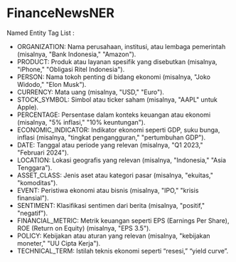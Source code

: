 # FinanceNewsNER

Named Entity Tag List : 
- ORGANIZATION: Nama perusahaan, institusi, atau lembaga pemerintah (misalnya, "Bank Indonesia," "Amazon").
- PRODUCT: Produk atau layanan spesifik yang disebutkan (misalnya, "iPhone," "Obligasi Ritel Indonesia").
- PERSON: Nama tokoh penting di bidang ekonomi (misalnya, "Joko Widodo," "Elon Musk").
- CURRENCY: Mata uang (misalnya, "USD," "Euro").
- STOCK_SYMBOL: Simbol atau ticker saham (misalnya, "AAPL" untuk Apple).
- PERCENTAGE: Persentase dalam konteks keuangan atau ekonomi (misalnya, "5% inflasi," "10% keuntungan").
- ECONOMIC_INDICATOR: Indikator ekonomi seperti GDP, suku bunga, inflasi (misalnya, "tingkat pengangguran," "pertumbuhan GDP").
- DATE: Tanggal atau periode yang relevan (misalnya, "Q1 2023," "Februari 2024").
- LOCATION: Lokasi geografis yang relevan (misalnya, "Indonesia," "Asia Tenggara").
- ASSET_CLASS: Jenis aset atau kategori pasar (misalnya, "ekuitas," "komoditas").
- EVENT: Peristiwa ekonomi atau bisnis (misalnya, "IPO," "krisis finansial").
- SENTIMENT: Klasifikasi sentimen dari berita (misalnya, "positif," "negatif").
- FINANCIAL_METRIC: Metrik keuangan seperti EPS (Earnings Per Share), ROE (Return on Equity) (misalnya, "EPS 3.5").
- POLICY: Kebijakan atau aturan yang relevan (misalnya, "kebijakan moneter," "UU Cipta Kerja").
- TECHNICAL_TERM: Istilah teknis ekonomi seperti “resesi,” “yield curve”.
